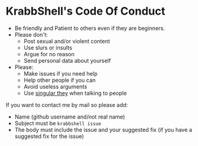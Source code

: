# KrabbShell's Code Of Conduct
- Be friendly and Patient to others even if they are beginners.
- Please don't:
  - Post sexual and/or violent content
  - Use slurs or insults
  - Argue for no reason
  - Send personal data about yourself
- Please:
  - Make issues if you need help
  - Help other people if you can
  - Avoid useless arguments
  - Use [singular they](https://en.wikipedia.org/wiki/Singular_they) when talking to people

If you want to contact me by mail so please add:
  - Name (github username and/not real name)
  - Subject must be `krabbshell issue`
  - The body must include the issue and your suggested fix (if you have a suggested fix for the issue)
